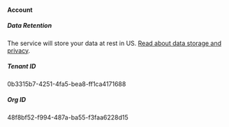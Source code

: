 #### Account

##### Data Retention

The service will store your data at rest in US. [Read about data storage and privacy](https://aka.ms/mtp-data-storage-privacy).

##### Tenant ID

0b3315b7-4251-4fa5-bea8-ff1ca4171688

##### Org ID

48f8bf52-f994-487a-ba55-f3faa6228d15

